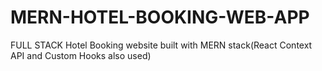 # MERN-HOTEL-BOOKING-WEB-APP
FULL STACK Hotel Booking website built with MERN stack(React Context API and Custom Hooks also used)
